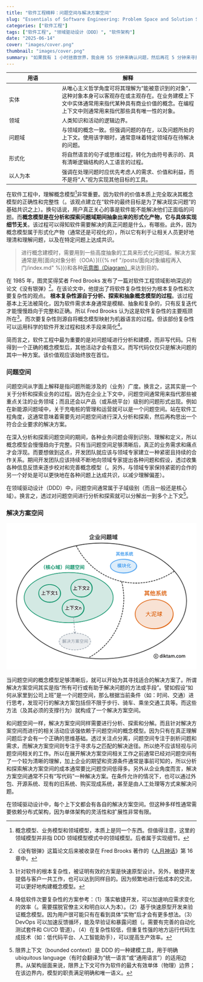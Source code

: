 ```yaml
---
title: "软件工程精粹：问题空间与解决方案空间"
slug: "Essentials of Software Engineering: Problem Space and Solution Space"
categories: ["软件工程"]
tags: ["软件工程", "领域驱动设计（DDD）", "软件架构"]
date: "2025-06-14"
cover: "images/cover.png"
thumbnail: "images/cover.png"
summary: "如果我有 1 小时拯救世界，我会用 55 分钟来确认问题，然后再花 5 分钟来寻找解决方案。-- 爱因斯坦（Albert Einstein）"
---
```


| 用语 <div style="width:9em"> | 解释 |
| ----------- | ----------- |
| 实体 | 从唯心主义哲学角度可将其理解为“能被意识到的对象”，这种对象本身可以客观存在或主观存在。在业务建模上下文中实体通常用来指代某种具有商业价值的概念。在编程上下文中则通常用来指代那些具有唯一性的对象。|
| 领域 | 人类知识和活动的逻辑边界。|
| 问题域 | 与领域的概念一致。但强调问题的存在，以及问题所处的上下文。使用该字眼时，通常意味着特定领域存在待解决的问题。|
| 形式化 | 将自然语言的句子或思维过程，转化为由符号表示的、具有清晰逻辑结构的人工语言的过程。|
| 以人为本 | 强调在处理问题时应优先考虑人的需求、价值和利益，而不是将“人”视为实现其他目标的工具。|

在软件工程中，理解概念模型[^1]非常重要。因为软件的价值本质上完全取决其概念模型的正确性和完整性（。该观点建立在“软件的最终目标是为了解决现实问题”的基础共识之上）。换句话说，用户真正关心的事是软件能不能解决他们正面临的问题。而**概念模型是在分析和探索问题域期间抽象出来的形式化产物，它与具体实现细节无关**。该过程可以得知软件需要解决的真正问题是什么，有哪些。此外，因为概念模型属于形式化产物（通常还是可视化的），所以它有利于让相关人员更好地理清和理解问题，以及在特定问题上达成共识。

> 进行概念建模时，需要用到一些高度抽象的工具来形式化问题域。解决方案通常是用[面向对象分析（OOA）]({{% ref "/posts/面向对象编程再入门/index.md" %}})和各种[示意图（Diagram）](https://zh.wikipedia.org/wiki/%E5%9B%BE%E8%A7%A3)来达到目的。

在 1985 年，图灵奖得奖者 Fred Brooks 发布了一篇对软件工程领域影响深远的论文《没有银弹》[^2]。在该论文中，他提出了将软件复杂性划分为根本复杂性和次要复杂性的观点。
**根本复杂性源自于分析、探索和抽象概念模型的过程**。该过程基本上无法被简化，因为软件需求本身通常是模糊、抽象和复杂的，只有反复迭代才能慢慢趋向于完整和正确。所以 Fred Brooks 认为这是软件复杂性的主要瓶颈所在[^3]。而次要复杂性则源自将概念模型映射为机器语言的过程。但该部份复杂性可以运用科学的软件开发过程和技术手段来简化[^4]。

简而言之，软件工程中最为重要的是对问题域进行分析和建模，而非写代码。只有得到一个正确的概念模型后，其他活动才会有意义。而写代码仅仅只是解决问题的其中一种方案。该价值观应该始终放在首位。

### 问题空间

问题空间从字面上解释是指问题所能涉及的（业务）广度。换言之，这其实是一个关于分析和探索业务的过程。因为在企业上下文中，问题空间通常用来指代那些被重点关注的业务领域；而且还会以产品（或系统平台）级别的问题形式出现。例如在新能源问题域中，关于充电桩的管理和运营就可以是一个问题空间。站在软件工程角度，这通常意味着需要先对问题空间进行深入分析和探索，然后再构思出一个符合企业要求的解决方案。

在深入分析和探索问题空间的期间，各种业务问题会得到识别、理解和定义，所以概念模型会慢慢趋向于完整。只有当问题空间足够清晰后，真正的业务需求和痛点才会浮现。而要想做到这点，开发团队就应该与领域专家建立一种紧密且持续的合作关系。期间开发团队应该持续不断地向领域专家提出各种问题和假设，透过收集各种信息反馈来逐步校对和完善概念模型（。另外，与领域专家保持紧密的合作的另一个好处是可以更快地在各种问题上达成共识，以减少理解偏差）。

在领域驱动设计（DDD）中，问题空间通常属于子域级别（而且一般还是核心域）。换言之，透过对问题空间进行分析和探索就可以分解出一到多个上下文[^5]。


### 解决方案空间

![](images/scope.png)

当问题空间的概念模型足够清晰后，就可以开始为其寻找适合的解决方案了。所谓解决方案空间其实是指“所有可行或有助于解决问题的方法或手段”。譬如假设“如何从家里到公司上班”是一个问题空间，那么根据当前条件（如：时间、交通）进行思考，发现可行的解决方案包括但不限于步行、骑车、乘坐交通工具等。而这些方法（及其必须的支撑行为）就构成了一个解决方案空间。

和问题空间一样，解决方案空间同样需要进行分析、探索和分解。而且针对解决方案空间而进行的相关活动应该强依赖于问题空间的概念模型。因为只有在真正理解问题后才会有一个正确的思维基础。透过关注点分离，问题空间专注于剖析问题和需求，而解决方案空间则专注于寻求与之匹配的解决途径。所以绝不应该轻视与问题空间相关的工作。所以在展开解决方案空间相关工作之前通常已经对问题空间有了一个较为清晰的理解，加上企业的期望和资源条件通常是事前可知的，所以分析和探索解决方案空间的成本通常要比问题空间低得多。另外从企业角度而言，解决方案空间通常不只有“写代码”一种解决方案。在条件允许的情况下，也可以通过外包、开源系统、现有的旧系统、购买现成系统，甚至是由人工处理等方式来解决问题。

在领域驱动设计中，每个上下文都会有各自的解决方案空间。但这种多样性通常需要依赖分布式架构，因为单体架构的灵活性和扩展性非常有限。


[^1]: 概念模型、业务模型和领域模型，本质上是同一个东西。但值得注意，这里的领域模型并非指 DDD 领域模型模式中的领域模型。后者属于实现细节。
[^2]:《没有银弹》这篇论文后来被收录在 Fred Brooks 著作的《[人月神话](https://book.douban.com/subject/1105381/)》第 16 章中。
[^3]: 针对软件的根本复杂性，被证明有效的方案是快速原型设计。另外，敏捷开发提倡与客户一共工作，也可以达到同样目的。因为频繁地进行低成本的交流，可以更好地构建概念模型。
[^4]: 降低软件次要复杂性的方案参考：（1）落实敏捷开发，可以加速响应需求变化的效率（。需要摆脱官僚主义和明白以人为本）。（2）基于快速原型开发来验证概念模型。因为用户很可能只有在看到具体“实物”后才会有更多想法。（3）DevOps 可以加速反馈循环，能及早验证和暴露问题（。需要有完善的自动化测试套件和 CI/CD 管道）。（4）在复杂性较低，但重复性强的地方运行代码生成技术（如：低代码平台、人工智能助手），可以提高生产效率。
[^5]: 限界上下文（bounded context）是 DDD 的一种建模工具，用于明确 ubiquitous language（有时会翻译为“统一语言”或“通用语言”）的适用边界。从架构层面来说，限界上下文可作为软件的最大有效单体（物理）边界；在该边界内，模型的职责满足明确和唯一语义。
